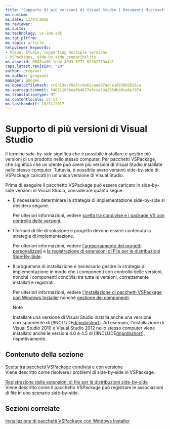 ```yaml
---
title: "Supporto di più versioni di Visual Studio | Documenti Microsoft"
ms.custom: 
ms.date: 11/04/2016
ms.reviewer: 
ms.suite: 
ms.technology: vs-ide-sdk
ms.tgt_pltfrm: 
ms.topic: article
helpviewer_keywords:
- Visual Studio, supporting multiple versions
- VSPackages, side-by-side compatibility
ms.assetid: 0047aa90-1ed4-40d3-8772-622b2719a4b1
caps.latest.revision: "20"
author: gregvanl
ms.author: gregvanl
manager: ghogen
ms.openlocfilehash: cc9c13ecf6a5cc6e62caa897adce16830026261a
ms.sourcegitcommit: f40311056ea0b4677efcca74a285dbb0ce0e7974
ms.translationtype: MT
ms.contentlocale: it-IT
ms.lasthandoff: 10/31/2017
---
```

# <a name="supporting-multiple-versions-of-visual-studio"></a>Supporto di più versioni di Visual Studio
Il termine *side-by-side* significa che è possibile installare e gestire più versioni di un prodotto nello stesso computer. Per pacchetti VSPackage, che significa che un utente può avere più versioni di Visual Studio installate nello stesso computer. Tuttavia, è possibile avere versioni side-by-side di VSPackage caricati in un'unica versione di Visual Studio.  
  
 Prima di eseguire il pacchetto VSPackage può essere caricato in side-by-side versioni di Visual Studio, considerare quanto segue:  
  
-   È necessario determinare la strategia di implementazione side-by-side si desidera seguire.  
  
     Per ulteriori informazioni, vedere [scelta tra condivise e i package VS con controllo delle versioni](../extensibility/choosing-between-shared-and-versioned-vspackages.md).  
  
-   I formati di file di soluzione e progetto devono essere contenuta la strategia di implementazione.  
  
     Per ulteriori informazioni, vedere [l'aggiornamento dei progetti personalizzati](../extensibility/internals/upgrading-projects.md#upgrading-custom-projects) e [la registrazione di estensioni di File per le distribuzioni Side-By-Side](../extensibility/registering-file-name-extensions-for-side-by-side-deployments.md).  
  
-   Il programma di installazione è necessario gestire la strategia di implementazione in modo che i componenti con controllo delle versioni, nonché i componenti condivisi tra tutte le versioni, correttamente installati e registrati.  
  
     Per ulteriori informazioni, vedere [l'installazione di pacchetti VSPackage con Windows Installer](../extensibility/internals/installing-vspackages-with-windows-installer.md) nonché [gestione dei componenti](../extensibility/internals/component-management.md).  
  
    > [!NOTE]
    >  Installare una versione di Visual Studio installa anche una versione corrispondente di [!INCLUDE[dnprdnshort](../code-quality/includes/dnprdnshort_md.md)]. Ad esempio, l'installazione di Visual Studio 2010 e Visual Studio 2012 nello stesso computer viene installato anche le versioni 4.0 e 4.5 di [!INCLUDE[dnprdnshort](../code-quality/includes/dnprdnshort_md.md)], rispettivamente.  
  
## <a name="in-this-section"></a>Contenuto della sezione  
 [Scelta tra pacchetti VSPackage condivisi e con versione](../extensibility/choosing-between-shared-and-versioned-vspackages.md)  
 Viene descritto come risolvere i problemi di side-by-side in VSPackage.  
  
 [Registrazione delle estensioni di file per le distribuzioni side-by-side](../extensibility/registering-file-name-extensions-for-side-by-side-deployments.md)  
 Viene descritto come il pacchetto VSPackage può registrare le associazioni di file in uno scenario side-by-side.  
  
## <a name="related-sections"></a>Sezioni correlate  
 [Installazione di pacchetti VSPackage con Windows Installer](../extensibility/internals/installing-vspackages-with-windows-installer.md)  
